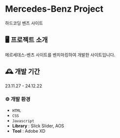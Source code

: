 # Mercedes-Benz Project

하드코딩 벤츠 사이트

## 🖥️ 프로젝트 소개

메르세데스-벤츠 사이트를 벤치마킹하여 개발한 사이트입니다.

## 🕰️ 개발 기간

23.11.27 - 24.12.22

### ⚙️ 개발 환경

- `HTML`
- `CSS`
- `Javascript`
- **Library** : Slick Slider, AOS
- **Tool** : Adobe XD
